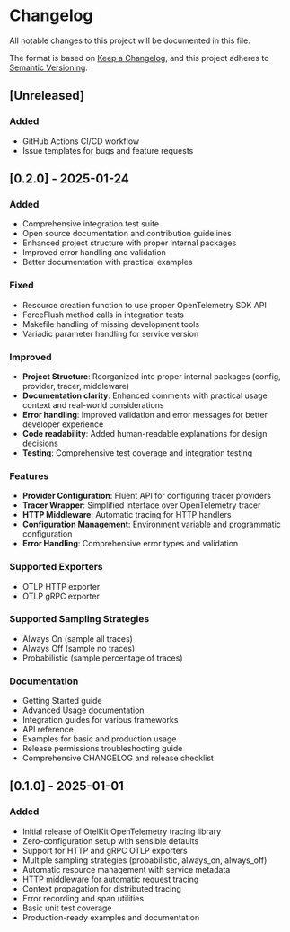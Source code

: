 # Changelog

All notable changes to this project will be documented in this file.

The format is based on [Keep a Changelog](https://keepachangelog.com/en/1.0.0/),
and this project adheres to [Semantic Versioning](https://semver.org/spec/v2.0.0.html).

## [Unreleased]

### Added
- GitHub Actions CI/CD workflow
- Issue templates for bugs and feature requests

## [0.2.0] - 2025-01-24

### Added
- Comprehensive integration test suite
- Open source documentation and contribution guidelines
- Enhanced project structure with proper internal packages
- Improved error handling and validation
- Better documentation with practical examples

### Fixed
- Resource creation function to use proper OpenTelemetry SDK API
- ForceFlush method calls in integration tests
- Makefile handling of missing development tools
- Variadic parameter handling for service version

### Improved
- **Project Structure**: Reorganized into proper internal packages (config, provider, tracer, middleware)
- **Documentation clarity**: Enhanced comments with practical usage context and real-world considerations
- **Error handling**: Improved validation and error messages for better developer experience
- **Code readability**: Added human-readable explanations for design decisions
- **Testing**: Comprehensive test coverage and integration testing

### Features
- **Provider Configuration**: Fluent API for configuring tracer providers
- **Tracer Wrapper**: Simplified interface over OpenTelemetry tracer
- **HTTP Middleware**: Automatic tracing for HTTP handlers
- **Configuration Management**: Environment variable and programmatic configuration
- **Error Handling**: Comprehensive error types and validation

### Supported Exporters
- OTLP HTTP exporter
- OTLP gRPC exporter

### Supported Sampling Strategies
- Always On (sample all traces)
- Always Off (sample no traces)
- Probabilistic (sample percentage of traces)

### Documentation
- Getting Started guide
- Advanced Usage documentation
- Integration guides for various frameworks
- API reference
- Examples for basic and production usage
- Release permissions troubleshooting guide
- Comprehensive CHANGELOG and release checklist

## [0.1.0] - 2025-01-01

### Added
- Initial release of OtelKit OpenTelemetry tracing library
- Zero-configuration setup with sensible defaults
- Support for HTTP and gRPC OTLP exporters
- Multiple sampling strategies (probabilistic, always_on, always_off)
- Automatic resource management with service metadata
- HTTP middleware for automatic request tracing
- Context propagation for distributed tracing
- Error recording and span utilities
- Basic unit test coverage
- Production-ready examples and documentation
